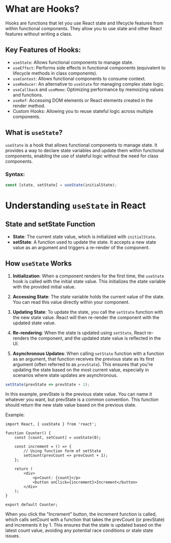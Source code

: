 # What are Hooks?

Hooks are functions that let you use React state and lifecycle features from within functional components. They allow you to use state and other React features without writing a class.

## Key Features of Hooks:

- `useState`: Allows functional components to manage state.
- `useEffect`: Performs side effects in functional components (equivalent to lifecycle methods in class components).
- `useContext`: Allows functional components to consume context.
- `useReducer`: An alternative to `useState` for managing complex state logic.
- `useCallback` and `useMemo`: Optimizing performance by memoizing values and functions.
- `useRef`: Accessing DOM elements or React elements created in the render method.
- Custom Hooks: Allowing you to reuse stateful logic across multiple components.

## What is `useState`?

`useState` is a hook that allows functional components to manage state. It provides a way to declare state variables and update them within functional components, enabling the use of stateful logic without the need for class components.

### Syntax:

```javascript
const [state, setState] = useState(initialState);
```

# Understanding `useState` in React

## State and setState Function

- **State**: The current state value, which is initialized with `initialState`.
- **setState**: A function used to update the state. It accepts a new state value as an argument and triggers a re-render of the component.

## How `useState` Works

1. **Initialization**: When a component renders for the first time, the `useState` hook is called with the initial state value. This initializes the state variable with the provided initial value.

2. **Accessing State**: The state variable holds the current value of the state. You can read this value directly within your component.

3. **Updating State**: To update the state, you call the `setState` function with the new state value. React will then re-render the component with the updated state value.

4. **Re-rendering**: When the state is updated using `setState`, React re-renders the component, and the updated state value is reflected in the UI.

5. **Asynchronous Updates**: When calling `setState` function with a function as an argument, that function receives the previous state as its first argument (often referred to as `prevState`). This ensures that you're updating the state based on the most current value, especially in scenarios where state updates are asynchronous.

```javascript
setState(prevState => prevState + 1);
```
In this example, prevState is the previous state value. You can name it whatever you want, but prevState is a common convention. This function should return the new state value based on the previous state.

Example:
```
import React, { useState } from 'react';

function Counter() {
    const [count, setCount] = useState(0);

    const increment = () => {
        // Using function form of setState
        setCount(prevCount => prevCount + 1);
    };

    return (
        <div>
            <p>Count: {count}</p>
            <button onClick={increment}>Increment</button>
        </div>
    );
}

export default Counter;

```
When you click the "Increment" button, the increment function is called, which calls setCount with a function that takes the prevCount (or prevState) and increments it by 1. This ensures that the state is updated based on the latest count value, avoiding any potential race conditions or stale state issues.